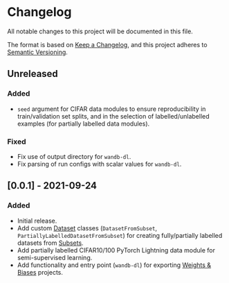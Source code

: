# Changelog

All notable changes to this project will be documented in this file.

The format is based on [Keep a Changelog](https://keepachangelog.com/en/1.0.0/),
and this project adheres to [Semantic Versioning](https://semver.org/spec/v2.0.0.html).

## Unreleased

### Added

- `seed` argument for CIFAR data modules to ensure reproducibility in train/validation set splits, and in the selection of labelled/unlabelled examples (for partially labelled data modules).

### Fixed

- Fix use of output directory for `wandb-dl`.
- Fix parsing of run configs with scalar values for `wandb-dl`.

## [0.0.1] - 2021-09-24

### Added

- Initial release.
- Add custom [Dataset](https://pytorch.org/docs/stable/data.html?highlight=dataset#torch.utils.data.Dataset) classes (`DatasetFromSubset`, `PartiallyLabelledDatasetFromSubset`) for creating fully/partially labelled datasets from [Subsets](https://pytorch.org/docs/stable/data.html?highlight=subset#torch.utils.data.Subset).
- Add partially labelled CIFAR10/100 PyTorch Lightning data module for semi-supervised learning.
- Add functionality and entry point (`wandb-dl`) for exporting [Weights & Biases](https://wandb.ai/site) projects.
